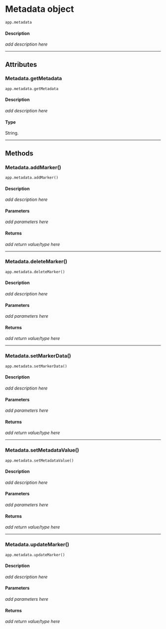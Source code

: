 # Metadata object

`app.metadata`

#### Description

*add description here*

---

## Attributes

### Metadata.getMetadata

`app.metadata.getMetadata`

#### Description

*add description here*

#### Type

String.

---

## Methods

### Metadata.addMarker()

`app.metadata.addMarker()`

#### Description

*add description here*

#### Parameters

*add parameters here*

#### Returns

*add return value/type here*

---

### Metadata.deleteMarker()

`app.metadata.deleteMarker()`

#### Description

*add description here*

#### Parameters

*add parameters here*

#### Returns

*add return value/type here*

---

### Metadata.setMarkerData()

`app.metadata.setMarkerData()`

#### Description

*add description here*

#### Parameters

*add parameters here*

#### Returns

*add return value/type here*

---

### Metadata.setMetadataValue()

`app.metadata.setMetadataValue()`

#### Description

*add description here*

#### Parameters

*add parameters here*

#### Returns

*add return value/type here*

---

### Metadata.updateMarker()

`app.metadata.updateMarker()`

#### Description

*add description here*

#### Parameters

*add parameters here*

#### Returns

*add return value/type here*

